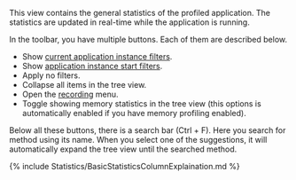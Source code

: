 This view contains the general statistics of the profiled application.
The statistics are updated in real-time while the application is running.

In the toolbar, you have multiple buttons. Each of them are described below.
- Show [current application instance filters](../../features/ProfilingDataFiltering#application-instance-filters).
- Show [application instance start filters](../../features/ProfilingDataFiltering#application-instance-start-filters).
- Apply no filters.
- Collapse all items in the tree view.
- Open the [recording](../../views/applicationInstanceDockWindow/StatsRecordingView) menu.
- Toggle showing memory statistics in the tree view (this options is automatically enabled if you have memory profiling enabled).

Below all these buttons, there is a search bar (Ctrl + F). Here you search for method using its name. When you select one of the suggestions, it will automatically expand the tree view until the searched method.

{% include Statistics/BasicStatisticsColumnExplaination.md %}
